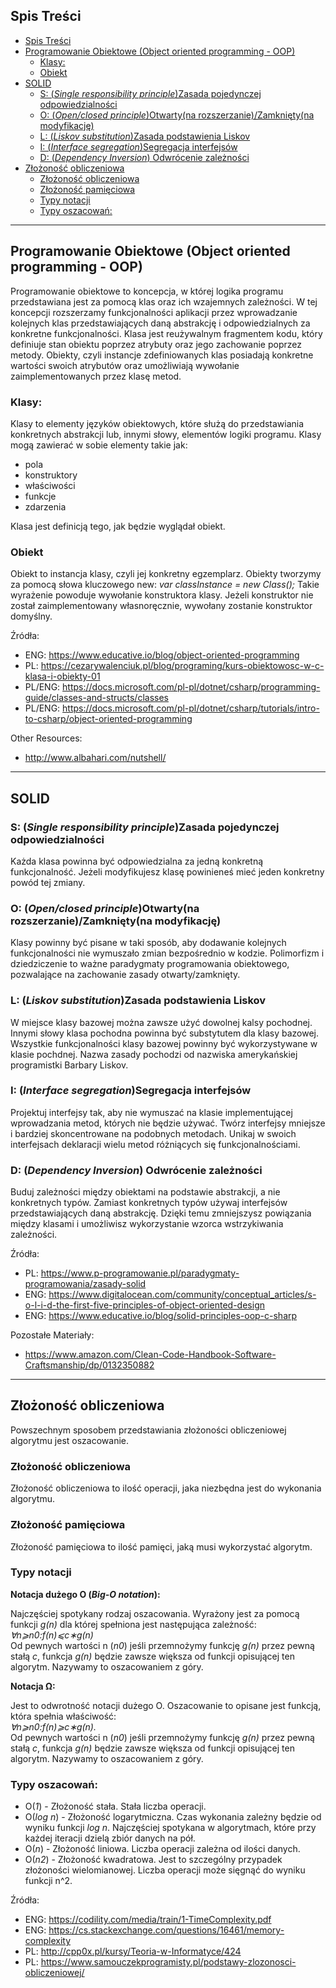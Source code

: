 ## Spis Treści
- [Spis Treści](#spis-treści)
- [Programowanie Obiektowe (Object oriented programming - OOP)](#programowanie-obiektowe-object-oriented-programming---oop)
  - [Klasy:](#klasy)
  - [Obiekt](#obiekt)
- [SOLID](#solid)
  - [S: (*Single responsibility principle*)Zasada pojedynczej odpowiedzialności](#s-single-responsibility-principlezasada-pojedynczej-odpowiedzialności)
  - [O: (*Open/closed principle*)Otwarty(na rozszerzanie)/Zamknięty(na modyfikację)](#o-openclosed-principleotwartyna-rozszerzaniezamkniętyna-modyfikację)
  - [L: (*Liskov substitution*)Zasada podstawienia Liskov](#l-liskov-substitutionzasada-podstawienia-liskov)
  - [I: (*Interface segregation*)Segregacja interfejsów](#i-interface-segregationsegregacja-interfejsów)
  - [D: (*Dependency Inversion*) Odwrócenie zależności](#d-dependency-inversion-odwrócenie-zależności)
- [Złożoność obliczeniowa](#złożoność-obliczeniowa)
  - [Złożoność obliczeniowa](#złożoność-obliczeniowa-1)
  - [Złożoność pamięciowa](#złożoność-pamięciowa)
  - [Typy notacji](#typy-notacji)
  - [Typy oszacowań:](#typy-oszacowań)


***

## Programowanie Obiektowe (Object oriented programming - OOP)

Programowanie obiektowe to koncepcja, w której logika programu przedstawiana jest za pomocą klas oraz ich wzajemnych zależności. W tej koncepcji rozszerzamy funkcjonalności aplikacji przez wprowadzanie kolejnych klas przedstawiających daną abstrakcję i odpowiedzialnych za konkretne funkcjonalności. Klasa jest reużywalnym fragmentem kodu, który definiuje stan obiektu poprzez atrybuty oraz jego zachowanie poprzez metody. Obiekty, czyli instancje zdefiniowanych klas posiadają konkretne wartości swoich atrybutów oraz umożliwiają wywołanie zaimplementowanych przez klasę metod.

### Klasy:

Klasy to elementy języków obiektowych, które służą do przedstawiania konkretnych abstrakcji lub, innymi słowy, elementów logiki programu. Klasy mogą zawierać w sobie elementy takie jak:

* pola
* konstruktory
* właściwości
* funkcje
* zdarzenia

Klasa jest definicją tego, jak będzie wyglądał obiekt.

### Obiekt
Obiekt to instancja klasy, czyli jej konkretny egzemplarz. Obiekty tworzymy za pomocą słowa kluczowego new:
*var classInstance = new Class();*
Takie wyrażenie powoduje wywołanie konstruktora klasy. Jeżeli konstruktor nie został zaimplementowany własnoręcznie, wywołany zostanie konstruktor domyślny.

Źródła:

* ENG: https://www.educative.io/blog/object-oriented-programming
* PL: https://cezarywalenciuk.pl/blog/programing/kurs-obiektowosc-w-c-klasa-i-obiekty-01
* PL/ENG: https://docs.microsoft.com/pl-pl/dotnet/csharp/programming-guide/classes-and-structs/classes
* PL/ENG: https://docs.microsoft.com/pl-pl/dotnet/csharp/tutorials/intro-to-csharp/object-oriented-programming

Other Resources:

* http://www.albahari.com/nutshell/

***
## SOLID
### S: (*Single responsibility principle*)Zasada pojedynczej odpowiedzialności

Każda klasa powinna być odpowiedzialna za jedną konkretną funkcjonalność. Jeżeli modyfikujesz klasę powinieneś mieć jeden konkretny powód tej zmiany.


### O: (*Open/closed principle*)Otwarty(na rozszerzanie)/Zamknięty(na modyfikację)

Klasy powinny być pisane w taki sposób, aby dodawanie kolejnych funkcjonalności nie wymuszało zmian bezpośrednio w kodzie. Polimorfizm i dziedziczenie to ważne paradygmaty programowania obiektowego, pozwalające na zachowanie zasady otwarty/zamknięty.


### L: (*Liskov substitution*)Zasada podstawienia Liskov

W miejsce klasy bazowej można zawsze użyć dowolnej kalsy pochodnej. Innymi słowy klasa pochodna powinna być substytutem dla klasy bazowej. Wszystkie funkcjonalności klasy bazowej powinny być wykorzystywane w klasie pochdnej. Nazwa zasady pochodzi od nazwiska amerykańskiej programistki Barbary Liskov. 


### I: (*Interface segregation*)Segregacja interfejsów

Projektuj interfejsy tak, aby nie wymuszać na klasie implementującej wprowadzania metod, których nie będzie używać. Twórz interfejsy mniejsze i bardziej skoncentrowane na podobnych metodach. Unikaj w swoich interfejsach deklaracji wielu metod różniących się funkcjonalnościami.


### D: (*Dependency Inversion*) Odwrócenie zależności

Buduj zależności między obiektami na podstawie abstrakcji, a nie konkretnych typów. Zamiast konkretnych typów używaj interfejsów przedstawiających daną abstrakcję. Dzięki temu zmniejszysz powiązania między klasami i umożliwisz wykorzystanie wzorca wstrzykiwania zależności.

Źródła:

* PL: https://www.p-programowanie.pl/paradygmaty-programowania/zasady-solid
* ENG: https://www.digitalocean.com/community/conceptual_articles/s-o-l-i-d-the-first-five-principles-of-object-oriented-design
* ENG: https://www.educative.io/blog/solid-principles-oop-c-sharp

Pozostałe Materiały:

* https://www.amazon.com/Clean-Code-Handbook-Software-Craftsmanship/dp/0132350882

***

## Złożoność obliczeniowa

Powszechnym sposobem przedstawiania złożoności obliczeniowej algorytmu jest oszacowanie.

### Złożoność obliczeniowa

Złożoność obliczeniowa to ilość operacji, jaka niezbędna jest do wykonania algorytmu.

### Złożoność pamięciowa

Złożoność pamięciowa to ilość pamięci, jaką musi wykorzystać algorytm.

### Typy notacji

<b>Notacja dużego O (*Big-O notation*):</b>

Najczęściej spotykany rodzaj oszacowania. Wyrażony jest za pomocą funkcji *g(n)* dla której spełniona jest następująca zależność:<br> *∀n⩾n0:f(n)⩽c∗g(n)*<br>
Od pewnych wartości n (*n0*) jeśli przemnożymy funkcję *g(n)* przez pewną stałą *c*, funkcja *g(n)* będzie zawsze większa od funkcji opisującej ten algorytm. Nazywamy to oszacowaniem z góry.

<b>Notacja Ω:</b>

Jest to odwrotność notacji dużego O. Oszacowanie to opisane jest funkcją, która spełnia właściwość:<br>
*∀n⩾n0:f(n)⩾c∗g(n).*<br>
Od pewnych wartości n (*n0*) jeśli przemnożymy funkcję *g(n)* przez pewną stałą *c*, funkcja *g(n)* będzie zawsze większa od funkcji opisującej ten algorytm. Nazywamy to oszacowaniem z góry.

### Typy oszacowań:

* Ο(*1*) - Złożoność stała. Stała liczba operacji.
* O(*log n*) - Złożoność logarytmiczna. Czas wykonania zależny będzie od wyniku funkcji *log n*. Najczęściej spotykana w algorytmach, które przy każdej iteracji dzielą zbiór danych na pół.
* O(*n*) - Złożoność liniowa. Liczba operacji zależna od ilości danych.
* O(*n2*) - Złożoność kwadratowa. Jest to szczególny przypadek złożoności wielomianowej. Liczba operacji może sięgnąć do wyniku funkcji n^2.

Źródła:

* ENG: https://codility.com/media/train/1-TimeComplexity.pdf
* ENG: https://cs.stackexchange.com/questions/16461/memory-complexity
* PL: http://cpp0x.pl/kursy/Teoria-w-Informatyce/424
* PL: https://www.samouczekprogramisty.pl/podstawy-zlozonosci-obliczeniowej/
